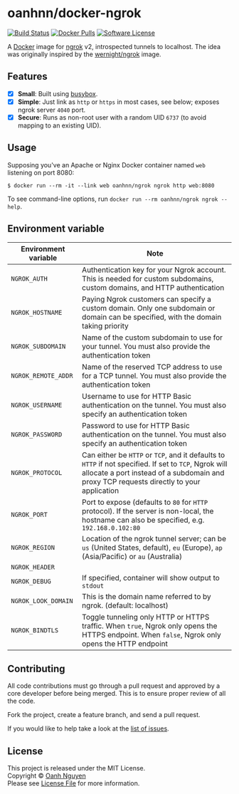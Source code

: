 # oanhnn/docker-ngrok

[![Build Status](https://github.com/oanhnn/docker-ngrok/workflows/CI/badge.svg)](https://github.com/oanhnn/docker-ngrok/actions)
[![Docker Pulls](https://img.shields.io/docker/pulls/oanhnn/ngrok)](https://hub.docker.com/r/oanhnn/ngrok)
[![Software License](https://img.shields.io/github/license/oanhnn/laravel-logzio.svg)][LICENSE]

A [Docker][docker] image for [ngrok][ngrok] v2, introspected tunnels to localhost.
The idea was originally inspired by the [wernight/ngrok][wernight/ngrok] image.

## Features

- [x] **Small**: Built using [busybox][busybox].
- [x] **Simple**: Just link as `http` or `https` in most cases, see below; exposes ngrok server `4040` port.
- [x] **Secure**: Runs as non-root user with a random UID `6737` (to avoid mapping to an existing UID).

## Usage

Supposing you've an Apache or Nginx Docker container named `web` listening on port 8080:

```shell
$ docker run --rm -it --link web oanhnn/ngrok ngrok http web:8080
```

To see command-line options, run `docker run --rm oanhnn/ngrok ngrok --help`.

## Environment variable

| Environment variable   | Note |
|------------------------|------|
| `NGROK_AUTH`           | Authentication key for your Ngrok account. This is needed for custom subdomains, custom domains, and HTTP authentication |
| `NGROK_HOSTNAME`       | Paying Ngrok customers can specify a custom domain. Only one subdomain or domain can be specified, with the domain taking priority |
| `NGROK_SUBDOMAIN`      | Name of the custom subdomain to use for your tunnel. You must also provide the authentication token |
| `NGROK_REMOTE_ADDR`    | Name of the reserved TCP address to use for a TCP tunnel. You must also provide the authentication token |
| `NGROK_USERNAME`       | Username to use for HTTP Basic authentication on the tunnel. You must also specify an authentication token |
| `NGROK_PASSWORD`       | Password to use for HTTP Basic authentication on the tunnel. You must also specify an authentication token |
| `NGROK_PROTOCOL`       | Can either be `HTTP` or `TCP`, and it defaults to `HTTP` if not specified. If set to `TCP`, Ngrok will allocate a port instead of a subdomain and proxy TCP requests directly to your application |
| `NGROK_PORT`           | Port to expose (defaults to `80` for `HTTP` protocol). If the server is non-local, the hostname can also be specified, e.g. `192.168.0.102:80` |
| `NGROK_REGION`         | Location of the ngrok tunnel server; can be `us` (United States, default), `eu` (Europe), `ap` (Asia/Pacific) or `au` (Australia) |
| `NGROK_HEADER`         |  |
| `NGROK_DEBUG`          | If specified, container will show output to `stdout` |
| `NGROK_LOOK_DOMAIN`    | This is the domain name referred to by ngrok. (default: localhost) |
| `NGROK_BINDTLS`        | Toggle tunneling only HTTP or HTTPS traffic. When `true`, Ngrok only opens the HTTPS endpoint. When `false`, Ngrok only opens the HTTP endpoint |

## Contributing

All code contributions must go through a pull request and approved by a core developer before being merged. 
This is to ensure proper review of all the code.

Fork the project, create a feature branch, and send a pull request.

If you would like to help take a look at the [list of issues](https://github.com/oanhnn/docker-ngrok/issues).

## License

This project is released under the MIT License.   
Copyright © [Oanh Nguyen](https://github.com/oanhnn)   
Please see [License File][LICENSE] for more information.


[docker]:           https://www.docker.io/
[ngrok]:            https://ngrok.com/
[ngrok-api]:        https://ngrok.com/docs#client-api
[busybox]:          https://registry.hub.docker.com/_/busybox
[wernight/ngrok]:   https://registry.hub.docker.com/u/wernight/ngrok/
[LICENSE]:          https://github.com/oanhnn/docker-ngrok/blob/master/LICENSE
